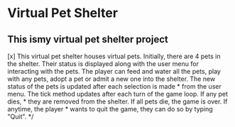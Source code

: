 # Virtual Pet Shelter
## This ismy virtual pet shelter project
 
 [x] This virtual pet shelter houses virtual pets. Initially, there are 4 pets in the 	shelter. Their status is displayed along with the user menu for interacting with the pets. The player can feed and water all the pets, play with any pets, adopt a pet or admit a new one into the shelter. The new status of the pets is updated after each selection is made 
	 * from the user menu. The tick method updates after each turn of the game loop. If any pet dies,
	 *  they are removed from the shelter. If all pets die, the game is over. If anytime, the player 
	 *  wants to quit the game, they can do so by typing "Quit".
	 */
